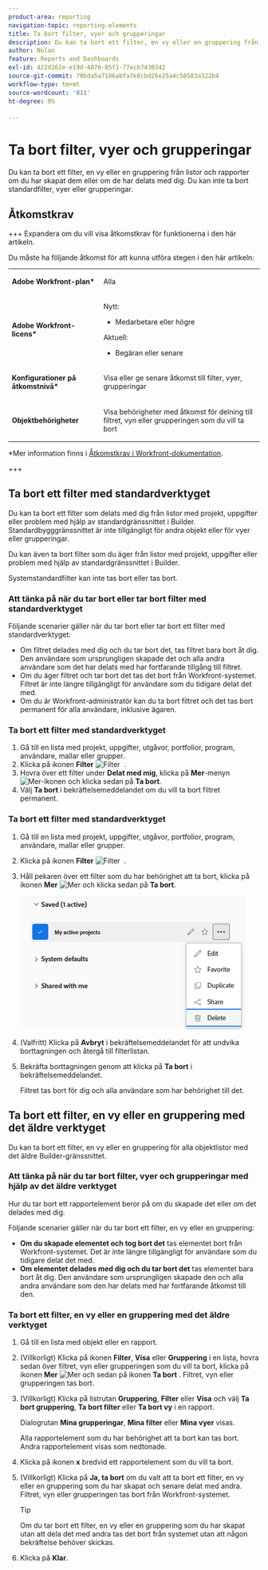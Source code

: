 ```yaml
---
product-area: reporting
navigation-topic: reporting-elements
title: Ta bort filter, vyer och grupperingar
description: Du kan ta bort ett filter, en vy eller en gruppering från listor och rapporter om du har skapat dem eller om de har delats med dig. Du kan inte ta bort standardfilter, vyer eller grupperingar.
author: Nolan
feature: Reports and Dashboards
exl-id: 422d262e-e19d-4070-85f1-77ecb7430342
source-git-commit: 70bda5a7186abfa7e8cbd26e25a4c58583a322b4
workflow-type: tm+mt
source-wordcount: '811'
ht-degree: 0%

---
```


# Ta bort filter, vyer och grupperingar

<!-- Audited: 11/2024 -->

Du kan ta bort ett filter, en vy eller en gruppering från listor och rapporter om du har skapat dem eller om de har delats med dig. Du kan inte ta bort standardfilter, vyer eller grupperingar.

## Åtkomstkrav

+++ Expandera om du vill visa åtkomstkrav för funktionerna i den här artikeln.

Du måste ha följande åtkomst för att kunna utföra stegen i den här artikeln:

<table style="table-layout:auto"> 
 <col> 
 </col> 
 <col> 
 </col> 
 <tbody> 
  <tr> 
   <td role="rowheader"><strong>Adobe Workfront-plan*</strong></td> 
   <td> <p>Alla </p> </td> 
  </tr> 
  <tr> 
   <td role="rowheader"><strong>Adobe Workfront-licens*</strong></td> 
   <td> 
      <p>Nytt:</p>
         <ul>
         <li><p>Medarbetare eller högre</p></li>
         </ul>
      <p>Aktuell:</p>
         <ul>
         <li><p>Begäran eller senare</p></li>
         </ul>
   </td>
  </tr> 
  <tr> 
   <td role="rowheader"><strong>Konfigurationer på åtkomstnivå*</strong></td> 
   <td><p>Visa eller ge senare åtkomst till filter, vyer, grupperingar</p></td> 
  </tr> 
  <tr> 
   <td role="rowheader"><strong>Objektbehörigheter</strong></td> 
   <td><p>Visa behörigheter med åtkomst för delning till filtret, vyn eller grupperingen som du vill ta bort</p>
   </td> 
  </tr> 
 </tbody> 
</table>

*Mer information finns i [Åtkomstkrav i Workfront-dokumentation](/help/quicksilver/administration-and-setup/add-users/access-levels-and-object-permissions/access-level-requirements-in-documentation.md).

+++

## Ta bort ett filter med standardverktyget

Du kan ta bort ett filter som delats med dig från listor med projekt, uppgifter eller problem med hjälp av standardgränssnittet i Builder. Standardbygggränssnittet är inte tillgängligt för andra objekt eller för vyer eller grupperingar.

Du kan även ta bort filter som du äger från listor med projekt, uppgifter eller problem med hjälp av standardgränssnittet i Builder.

Systemstandardfilter kan inte tas bort eller tas bort.

### Att tänka på när du tar bort eller tar bort filter med standardverktyget

Följande scenarier gäller när du tar bort eller tar bort ett filter med standardverktyget:

* Om filtret delades med dig och du tar bort det, tas filtret bara bort åt dig. Den användare som ursprungligen skapade det och alla andra användare som det har delats med har fortfarande tillgång till filtret.
* Om du äger filtret och tar bort det tas det bort från Workfront-systemet. Filtret är inte längre tillgängligt för användare som du tidigare delat det med.
* Om du är Workfront-administratör kan du ta bort filtret och det tas bort permanent för alla användare, inklusive ägaren.

### Ta bort ett filter med standardverktyget

1. Gå till en lista med projekt, uppgifter, utgåvor, portfolior, program, användare, mallar eller grupper.
1. Klicka på ikonen **Filter** ![Filter &#x200B;](assets/filter-nwepng.png) .
1. Hovra över ett filter under **Delat med mig**, klicka på **Mer**-menyn ![Mer-ikonen](assets/more-icon-spectrum.png) och klicka sedan på **Ta bort**.
1. Välj **Ta bort** i bekräftelsemeddelandet om du vill ta bort filtret permanent.

### Ta bort ett filter med standardverktyget

1. Gå till en lista med projekt, uppgifter, utgåvor, portfolior, program, användare, mallar eller grupper.
1. Klicka på ikonen **Filter** ![Filter &#x200B;](assets/filter-nwepng.png) .
1. Håll pekaren över ett filter som du har behörighet att ta bort, klicka på ikonen **Mer** ![Mer](assets/more-icon-spectrum.png) och klicka sedan på **Ta bort**.

   ![Ta bort filter](assets/new-filters-more-menu-options-with-delete.png)

1. (Valfritt) Klicka på **Avbryt** i bekräftelsemeddelandet för att undvika borttagningen och återgå till filterlistan.
1. Bekräfta borttagningen genom att klicka på **Ta bort** i bekräftelsemeddelandet.

   Filtret tas bort för dig och alla användare som har behörighet till det.

## Ta bort ett filter, en vy eller en gruppering med det äldre verktyget

Du kan ta bort ett filter, en vy eller en gruppering för alla objektlistor med det äldre Builder-gränssnittet.

### Att tänka på när du tar bort filter, vyer och grupperingar med hjälp av det äldre verktyget

Hur du tar bort ett rapportelement beror på om du skapade det eller om det delades med dig.

Följande scenarier gäller när du tar bort ett filter, en vy eller en gruppering:

* **Om du skapade elementet och tog bort det** tas elementet bort från Workfront-systemet. Det är inte längre tillgängligt för användare som du tidigare delat det med.
* **Om elementet delades med dig och du tar bort det** tas elementet bara bort åt dig. Den användare som ursprungligen skapade den och alla andra användare som den har delats med har fortfarande åtkomst till den.

### Ta bort ett filter, en vy eller en gruppering med det äldre verktyget

1. Gå till en lista med objekt eller en rapport.
1. (Villkorligt) Klicka på ikonen **Filter**, **Visa** eller **Gruppering** i en lista, hovra sedan över filtret, vyn eller grupperingen som du vill ta bort, klicka på ikonen **Mer** ![Mer](assets/more-icon.png) och sedan på ikonen **Ta bort** . Filtret, vyn eller grupperingen tas bort.
1. (Villkorligt) Klicka på listrutan **Gruppering**, **Filter** eller **Visa** och välj **Ta bort gruppering**, **Ta bort filter** eller **Ta bort vy** i en rapport.

   Dialogrutan **Mina grupperingar**, **Mina filter** eller **Mina vyer** visas.

   Alla rapportelement som du har behörighet att ta bort kan tas bort. Andra rapportelement visas som nedtonade.

1. Klicka på ikonen **x** bredvid ett rapportelement som du vill ta bort.
1. (Villkorligt) Klicka på **Ja, ta bort** om du valt att ta bort ett filter, en vy eller en gruppering som du har skapat och senare delat med andra. Filtret, vyn eller grupperingen tas bort från Workfront-systemet.

   >[!TIP]
   >
   >Om du tar bort ett filter, en vy eller en gruppering som du har skapat utan att dela det med andra tas det bort från systemet utan att någon bekräftelse behöver skickas.

1. Klicka på **Klar**.


